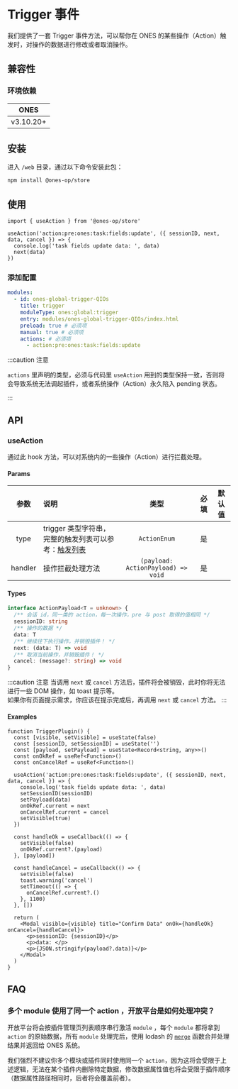 # Trigger 事件

我们提供了一套 Trigger 事件方法，可以帮你在 ONES 的某些操作（Action）触发时，对操作的数据进行修改或者取消操作。

## 兼容性

### 环境依赖

|   ONES    |
| :-------: |
| v3.10.20+ |

## 安装

进入 `/web` 目录，通过以下命令安装此包：

```bash npm2yarn
npm install @ones-op/store
```

## 使用

```tsx
import { useAction } from '@ones-op/store'

useAction('action:pre:ones:task:fields:update', ({ sessionID, next, data, cancel }) => {
  console.log('task fields update data: ', data)
  next(data)
})
```

### 添加配置

```yaml title="config/plugin.yaml"
modules:
  - id: ones-global-trigger-QIOs
    title: trigger
    moduleType: ones:global:trigger
    entry: modules/ones-global-trigger-QIOs/index.html
    preload: true # 必须项
    manual: true # 必须项
    actions: # 必须项
      - action:pre:ones:task:fields:update
```

:::caution 注意

`actions` 里声明的类型，必须与代码里 `useAction` 用到的类型保持一致，否则将会导致系统无法调起插件，或者系统操作（Action）永久陷入 pending 状态。

:::

## API

### useAction

通过此 hook 方法，可以对系统内的一些操作（Action）进行拦截处理。

#### Params

|  参数   | 说明                                                              |                类型                | 必填 | 默认值 |
| :-----: | :---------------------------------------------------------------- | :--------------------------------: | :--: | :----: |
|  type   | trigger 类型字符串，完整的触发列表可以参考：[触发列表](./list.md) |            `ActionEnum`            |  是  |        |
| handler | 操作拦截处理方法                                                  | `(payload: ActionPayload) => void` |  是  |        |

#### Types

```ts
interface ActionPayload<T = unknown> {
  /** 会话 id，同一类的 action，每一次操作，pre 与 post 取得的值相同 */
  sessionID: string
  /** 操作的数据 */
  data: T
  /** 继续往下执行操作，并销毁插件！ */
  next: (data: T) => void
  /** 取消当前操作，并销毁插件！ */
  cancel: (message?: string) => void
}
```

:::caution 注意
当调用 `next` 或 `cancel` 方法后，插件将会被销毁，此时你将无法进行一些 DOM 操作，如 toast 提示等。  
如果你有页面提示需求，你应该在提示完成后，再调用 `next` 或 `cancel` 方法。
:::

#### Examples

```tsx
function TriggerPlugin() {
  const [visible, setVisible] = useState(false)
  const [sessionID, setSessionID] = useState('')
  const [payload, setPayload] = useState<Record<string, any>>()
  const onOkRef = useRef<Function>()
  const onCancelRef = useRef<Function>()

  useAction('action:pre:ones:task:fields:update', ({ sessionID, next, data, cancel }) => {
    console.log('task fields update data: ', data)
    setSessionID(sessionID)
    setPayload(data)
    onOkRef.current = next
    onCancelRef.current = cancel
    setVisible(true)
  })

  const handleOk = useCallback(() => {
    setVisible(false)
    onOkRef.current?.(payload)
  }, [payload])

  const handleCancel = useCallback(() => {
    setVisible(false)
    toast.warning('cancel')
    setTimeout(() => {
      onCancelRef.current?.()
    }, 1100)
  }, [])

  return (
    <Modal visible={visible} title="Confirm Data" onOk={handleOk} onCancel={handleCancel}>
      <p>sessionID: {sessionID}</p>
      <p>data: </p>
      <p>{JSON.stringify(payload?.data)}</p>
    </Modal>
  )
}
```

## FAQ

<h3>多个 module 使用了同一个 action ，开放平台是如何处理冲突？</h3>

开放平台将会按插件管理页列表顺序串行激活 `module` ，每个 `module` 都将拿到 `action` 的原始数据，所有 `module` 处理完后，使用 lodash 的 [`merge`](https://lodash.com/docs/#merge) 函数合并处理结果并返回给 ONES 系统。

我们强烈不建议你多个模块或插件同时使用同一个 `action`，因为这将会受限于上述逻辑，无法在某个插件内删除特定数据，修改数据属性值也将会受限于插件顺序（数据属性路径相同时，后者将会覆盖前者）。
